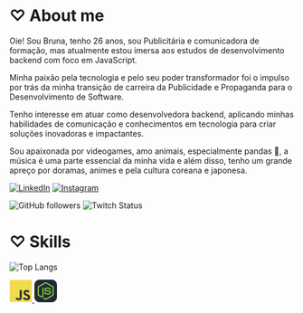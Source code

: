 # ♡ About me
Oie! Sou Bruna, tenho 26 anos, sou Publicitária e comunicadora de formação,  mas atualmente estou imersa aos estudos de desenvolvimento backend com foco em JavaScript.

Minha paixão pela tecnologia e pelo seu poder transformador foi o impulso por trás da minha transição de carreira da Publicidade e Propaganda para o Desenvolvimento de Software. 

Tenho interesse em atuar como desenvolvedora backend, aplicando minhas habilidades de comunicação e conhecimentos em tecnologia para criar soluções inovadoras e impactantes.

Sou apaixonada por videogames, amo animais, especialmente pandas 🐼, a música é uma parte essencial da minha vida e além disso, tenho um grande apreço por doramas, animes e pela cultura coreana e japonesa. 

[![LinkedIn](https://img.shields.io/badge/LinkedIn-000?style=for-the-badge&logo=linkedin&logoColor=0E76A8)](https://www.linkedin.com/in/brunasanog/) [![Instagram](https://img.shields.io/badge/Instagram-000?style=for-the-badge&logo=instagram)](https://www.instagram.com/sanogcodes/)

![GitHub followers](https://img.shields.io/github/followers/brunasanog)  ![Twitch Status](https://img.shields.io/twitch/status/brunasanog)




# ♡ Skills
![Top Langs](https://github-readme-stats-git-masterrstaa-rickstaa.vercel.app/api/top-langs/?username=brunasanog&bg_color=000&border_color=30A3DC&title_color=E94D5F&text_color=FFF) 

<p align="left"> <a href="https://developer.mozilla.org/en-US/docs/Web/JavaScript" target="_blank" rel="noreferrer"> <img src="https://raw.githubusercontent.com/devicons/devicon/master/icons/javascript/javascript-original.svg" alt="javascript" width="40" height="40"/> </a> <a href="https://nodejs.org" target="_blank" rel="noreferrer"> <img src="https://raw.githubusercontent.com/tandpfun/skill-icons/59059d9d1a2c092696dc66e00931cc1181a4ce1f/icons/NodeJS-Dark.svg" alt="nodejs" width="40" height="40"/> </a> </p>




